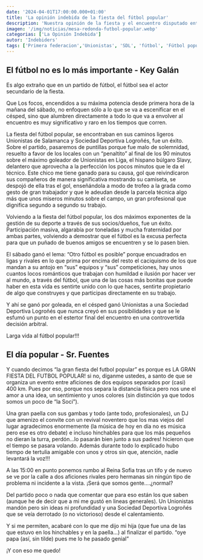 ```yaml
---
date: '2024-04-01T17:00:00.000+01:00'
title: 'La opinión indebida de la fiesta del fútbol popular'
description: 'Nuestra opinión de la fiesta y el encuentro disputado entre Unionistas de Salamanca y la Sociedad Deportiva Logroñes. Primera federación grupo 1, jornada 30.' 
imagen: '/img/noticias/mesa-redonda-futbol-popular.webp'
categorias: ['La Opinión Indebida']
autor: 'Indebiders'
tags: ['Primera federacion','Unionistas', 'SDL', 'fútbol', 'Fútbol popular']
---
```


## El fútbol no es lo más importante - Key Galán

Es algo extraño que en un partido de fútbol, el fútbol sea el actor secundario de la fiesta.

Que Los focos, encendidos a su máxima potencia desde primera hora de la mañana del sábado, no enfoquen sólo a lo que se va a escenificar en el césped, sino que alumbren directamente a todo lo que va a envolver al encuentro es muy significativo y raro en los tiempos que corren.

La fiesta del fútbol popular, se encontraban en sus caminos ligeros Unionistas de Salamanca y Sociedad Deportiva Logroñés, fue un éxito. Sobre el partido, pasaremos de puntillas porque fue malo de solemnidad, resuelto a favor de los locales con un “penaltito” al final de los 90 minutos sobre el máximo goleador de Unionistas en Liga, el hispano búlgaro Slavy, delantero que aprovecha a la perfección los pocos minutos que le da el técnico. Este chico me tiene ganado para su causa, gol que reivindicaron sus compañeros de manera significativa mostrando su camiseta, se despojó de ella tras el gol, enseñándola a modo de trofeo a la grada como gesto de gran trabajador y que le adeudan desde la parcela técnica algo más que unos miseros minutos sobre el campo, un gran profesional que dignifica segundo a segundo su trabajo.

Volviendo a la fiesta del fútbol popular, los dos máximos exponentes de la gestión de su deporte a través de sus socios/dueños, fue un éxito. Participación masiva, algarabía por toneladas y mucha fraternidad por ambas partes, volviendo a demostrar que el fútbol es la excusa perfecta para que un puñado de buenos  amigos se encuentren y se lo pasen bien.

El sábado ganó el lema: “Otro fútbol es posible” porque encuadrados en ligas y rivales en lo que prima por encima del resto el caciquismo de los que mandan a su antojo  en “sus” equipos y “sus” competiciones, hay unos cuantos locos románticos que trabajan con humildad e ilusión por hacer ver al mundo, a través del fútbol, que una de las cosas más bonitas que puede haber en esta vida es sentirte unido con lo que haces, sentirte propietario de algo que construyes y que participas directamente en su trabajo.

Y ahí se ganó por  goleada, en el césped ganó Unionistas a una Sociedad Deportiva Logroñés que nunca creyó en sus posibilidades y que se le esfumó un punto en el estertor final del encuentro en una controvertida decisión arbitral.

Larga vida al fútbol popular!!!

## El día popular - Sr. Fuentes

Y cuando decimos “la gran fiesta del futbol popular” es porque es LA GRAN FIESTA DEL FUTBOL POPULAR! si no, díganme ustedes, a santo de que se organiza un evento entre aficiones de dos equipos separados por (casi) 400 km. Pues por eso, porque nos separa la distancia física pero nos une el amor a una idea, un sentimiento y unos colores (sin distinción ya que todos somos un poco de “la Soci”).

Una gran paella con sus gambas y todo (ante todo, profesionales), un DJ que amenizo el convite con un revival noventero que los mas viejos del lugar agradecimos enormemente (la música de hoy en día no es música pero ese es otro debate) e incluso hinchables para que los más pequeños no dieran la turra, perdón…lo pasarán bien junto a sus padres! hicieron que el tiempo se pasara volando. Además durante todo lo explicado hubo tiempo de tertulia amigable con unos y otros sin que, atención, nadie levantará la voz!!!

A las 15:00 en punto ponemos rumbo al Reina Sofia tras un tifo y de nuevo se ve por la calle a dos aficiones rivales pero hermanas sin ningún tipo de problema ni incidente a la vista. ¡Será que somos gente….¿normal?

Del partido poco o nada que comentar que para eso están los que saben (aunque he de decir que a mi me gustó en lineas generales). Un Unionistas mandón pero sin ideas ni profundidad y una Sociedad Deportiva Logroñés que se veía derrotado (o no victorioso) desde el calentamiento.

Y si me permiten, acabaré con lo que me dijo mi hija (que fue una de las que estuvo en los hinchables y en la paella…) al finalizar el partido. “oye papa (así, sin tilde) pues me lo he pasado genial”

¡Y con eso me quedo!
